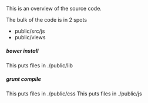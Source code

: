 
This is an overview of the source code.

The bulk of the code is in 2 spots

* public/src/js
* public/views

##### bower install

This puts files in ./public/lib

##### grunt compile

This puts files in ./public/css
This puts files in ./public/js
